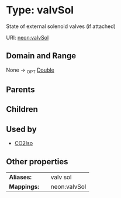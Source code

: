 
# Type: valvSol


State of external solenoid valves (if attached)

URI: [neon:valvSol](https://data.neonscience.org/valvSol)


## Domain and Range

None ->  <sub>OPT</sub> [Double](types/Double.md)

## Parents


## Children


## Used by

 * [CO2Iso](CO2Iso.md)

## Other properties

|  |  |  |
| --- | --- | --- |
| **Aliases:** | | valv sol |
| **Mappings:** | | neon:valvSol |

